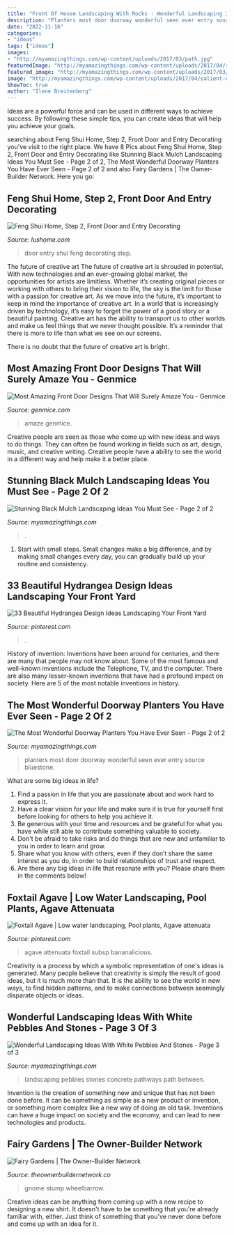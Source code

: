 ```yaml
---
title: "Front Of House Landscaping With Rocks : Wonderful Landscaping Ideas With White Pebbles And Stones"
description: "Planters most door doorway wonderful seen ever entry source bluestone"
date: "2022-11-16"
categories:
- "ideas"
tags: ["ideas"]
images:
- "http://myamazingthings.com/wp-content/uploads/2017/03/path.jpg"
featuredImage: "http://myamazingthings.com/wp-content/uploads/2017/04/salient-entry-with-sumptuous-door-knocker-along-with-bluestone-walkway-next-to-black-front-door-alongside-front-door-overhang-andstorm-door_black-.jpg"
featured_image: "http://myamazingthings.com/wp-content/uploads/2017/03/path.jpg"
image: "http://myamazingthings.com/wp-content/uploads/2017/04/salient-entry-with-sumptuous-door-knocker-along-with-bluestone-walkway-next-to-black-front-door-alongside-front-door-overhang-andstorm-door_black-.jpg"
ShowToc: true
author: "Ilene Breitenberg"
---
```



Ideas are a powerful force and can be used in different ways to achieve success. By following these simple tips, you can create ideas that will help you achieve your goals.

	

		
searching about Feng Shui Home, Step 2, Front Door and Entry Decorating you've visit to the right place. We have 8 Pics about Feng Shui Home, Step 2, Front Door and Entry Decorating like Stunning Black Mulch Landscaping Ideas You Must See - Page 2 of 2, The Most Wonderful Doorway Planters You Have Ever Seen - Page 2 of 2 and also Fairy Gardens | The Owner-Builder Network. Here you go:
		
    
## Feng Shui Home, Step 2, Front Door And Entry Decorating

<img loading=lazy src="https://www.lushome.com/wp-content/uploads/2010/02/yard-landscaping-front-door-decorating-2.jpg" onerror="this.onerror=null;this.src='https://tse1.mm.bing.net/th?id=OIP.8ejp7BYjklCsUIJcq0LnNQAAAA&amp;pid=15.1';" alt="Feng Shui Home, Step 2, Front Door and Entry Decorating">

_Source: lushome.com_

>door entry shui feng decorating step. 

	

The future of creative art
The future of creative art is shrouded in potential. With new technologies and an ever-growing global market, the opportunities for artists are limitless. Whether it’s creating original pieces or working with others to bring their vision to life, the sky is the limit for those with a passion for creative art.
As we move into the future, it’s important to keep in mind the importance of creative art. In a world that is increasingly driven by technology, it’s easy to forget the power of a good story or a beautiful painting. Creative art has the ability to transport us to other worlds and make us feel things that we never thought possible. It’s a reminder that there is more to life than what we see on our screens.

There is no doubt that the future of creative art is bright.

    
## Most Amazing Front Door Designs That Will Surely Amaze You - Genmice

<img loading=lazy src="https://genmice.com/design-ideas/Most-Amazing-Front-Door-Designs-That-Will-Surely-Amaze-You/352.jpeg" onerror="this.onerror=null;this.src='https://tse2.mm.bing.net/th?id=OIP.AH9FNExVKpY-O5r2LsbahgHaLH&amp;pid=15.1';" alt="Most Amazing Front Door Designs That Will Surely Amaze You - Genmice">

_Source: genmice.com_

>amaze genmice. 

	

Creative people are seen as those who come up with new ideas and ways to do things. They can often be found working in fields such as art, design, music, and creative writing. Creative people have a ability to see the world in a different way and help make it a better place.

    
## Stunning Black Mulch Landscaping Ideas You Must See - Page 2 Of 2

<img loading=lazy src="https://myamazingthings.com/wp-content/uploads/2017/05/black-mulch.jpg" onerror="this.onerror=null;this.src='https://tse4.mm.bing.net/th?id=OIP.iSVExEKaTxogXafVStve9wHaJ4&amp;pid=15.1';" alt="Stunning Black Mulch Landscaping Ideas You Must See - Page 2 of 2">

_Source: myamazingthings.com_

>. 

	

1. Start with small steps. Small changes make a big difference, and by making small changes every day, you can gradually build up your routine and consistency.

    
## 33 Beautiful Hydrangea Design Ideas Landscaping Your Front Yard

<img loading=lazy src="https://i.pinimg.com/736x/89/75/c5/8975c5a6a6937fb7485a5bd3bdab87bb.jpg" onerror="this.onerror=null;this.src='https://tse4.mm.bing.net/th?id=OIP.V_ZSIAvlrTIQVuW0mMcbJAHaJ3&amp;pid=15.1';" alt="33 Beautiful Hydrangea Design Ideas Landscaping Your Front Yard">

_Source: pinterest.com_

>. 

	

History of invention:
Inventions have been around for centuries, and there are many that people may not know about. Some of the most famous and well-known inventions include the Telephone, TV, and the computer. There are also many lesser-known inventions that have had a profound impact on society. Here are 5 of the most notable inventions in history.

    
## The Most Wonderful Doorway Planters You Have Ever Seen - Page 2 Of 2

<img loading=lazy src="http://myamazingthings.com/wp-content/uploads/2017/04/salient-entry-with-sumptuous-door-knocker-along-with-bluestone-walkway-next-to-black-front-door-alongside-front-door-overhang-andstorm-door_black-.jpg" onerror="this.onerror=null;this.src='https://tse1.mm.bing.net/th?id=OIP.cTMVthGaGFJrm8Pn1dXtpwHaKC&amp;pid=15.1';" alt="The Most Wonderful Doorway Planters You Have Ever Seen - Page 2 of 2">

_Source: myamazingthings.com_

>planters most door doorway wonderful seen ever entry source bluestone. 

	

What are some big ideas in life?
1. Find a passion in life that you are passionate about and work hard to express it.
2. Have a clear vision for your life and make sure it is true for yourself first before looking for others to help you achieve it.
3. Be generous with your time and resources and be grateful for what you have while still able to contribute something valuable to society.
4. Don't be afraid to take risks and do things that are new and unfamiliar to you in order to learn and grow.
5. Share what you know with others, even if they don’t share the same interest as you do, in order to build relationships of trust and respect. 
6. Are there any big ideas in life that resonate with you? Please share them in the comments below!

    
## Foxtail Agave | Low Water Landscaping, Pool Plants, Agave Attenuata

<img loading=lazy src="https://i.pinimg.com/736x/58/48/eb/5848eb2677ebd01dcab3b6d6f0fc5f4b.jpg" onerror="this.onerror=null;this.src='https://tse3.mm.bing.net/th?id=OIP.W1nirhpnQ13VFvPZnKCMLwHaLy&amp;pid=15.1';" alt="Foxtail Agave | Low water landscaping, Pool plants, Agave attenuata">

_Source: pinterest.com_

>agave attenuata foxtail subsp bananalicious. 

	

Creativity is a process by which a symbolic representation of one's ideas is generated. Many people believe that creativity is simply the result of good ideas, but it is much more than that. It is the ability to see the world in new ways, to find hidden patterns, and to make connections between seemingly disparate objects or ideas.

    
## Wonderful Landscaping Ideas With White Pebbles And Stones - Page 3 Of 3

<img loading=lazy src="http://myamazingthings.com/wp-content/uploads/2017/03/path.jpg" onerror="this.onerror=null;this.src='https://tse4.mm.bing.net/th?id=OIP.JI40F9dl4A3Y2w14ZxKyXQHaFj&amp;pid=15.1';" alt="Wonderful Landscaping Ideas With White Pebbles And Stones - Page 3 of 3">

_Source: myamazingthings.com_

>landscaping pebbles stones concrete pathways path between. 

	

Invention is the creation of something new and unique that has not been done before. It can be something as simple as a new product or invention, or something more complex like a new way of doing an old task. Inventions can have a huge impact on society and the economy, and can lead to new technologies and products.

    
## Fairy Gardens | The Owner-Builder Network

<img loading=lazy src="https://theownerbuildernetwork.co/wp-content/uploads/2013/08/Fairy-Door-For-Trees.jpg" onerror="this.onerror=null;this.src='https://tse1.mm.bing.net/th?id=OIP.AKkzwAvpDghizVjfj25XMwHaLG&amp;pid=15.1';" alt="Fairy Gardens | The Owner-Builder Network">

_Source: theownerbuildernetwork.co_

>gnome stump wheelbarrow. 

	

Creative ideas can be anything from coming up with a new recipe to designing a new shirt. It doesn't have to be something that you're already familiar with, either. Just think of something that you've never done before and come up with an idea for it.

